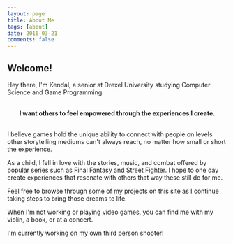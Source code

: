 ```yaml
---
layout: page
title: About Me
tags: [about]
date: 2016-03-21
comments: false
---
```


## Welcome!
Hey there, I'm Kendal, a senior at Drexel University studying Computer Science and Game Programming.

<br>
<center><b>I want others to feel empowered through the experiences I create.</b></center>
<br/>

<p>I believe games hold the unique ability to connect with people on levels other storytelling mediums can't always reach, no matter how small or short the experience.</p> 

<p>
As a child, I fell in love with the stories, music, and combat offered by popular series such as Final Fantasy and Street Fighter. I hope to one day create experiences that resonate with others that way these still do for me.
</p>

<p>Feel free to browse through some of my projects on this site as I continue taking steps to bring those dreams to life.</p>

When I'm not working or playing video games, you can find me with my violin, a book, or at a concert.

I'm currently working on my own third person shooter!

